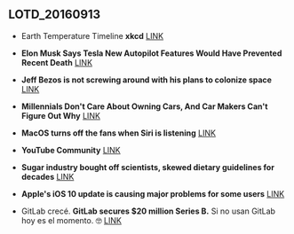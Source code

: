 ## LOTD_20160913

- Earth Temperature Timeline **xkcd** [LINK](http://xkcd.com/1732/)

- **Elon Musk Says Tesla New Autopilot Features Would Have Prevented Recent Death** [LINK](https://tech.slashdot.org/story/16/09/12/1347217/elon-musk-says-tesla-new-autopilot-features-would-have-prevented-recent-death)

- **Jeff Bezos is not screwing around with his plans to colonize space** [LINK](http://arstechnica.com/science/2016/09/blue-origin-unveils-plans-to-fly-a-monster-rocket-by-decades-end/)

- **Millennials Don't Care About Owning Cars, And Car Makers Can't Figure Out Why** [LINK](https://www.fastcoexist.com/3027876/millennials-dont-care-about-owning-cars-and-car-makers-cant-figure-out-why)

- **MacOS turns off the fans when Siri is listening** [LINK](https://news.ycombinator.com/item?id=12488429)

- **YouTube Community** [LINK](https://www.producthunt.com/tech/youtube-community?utm_source=browser_notification&utm_medium=browser_notification&utm_campaign=youtube-community)

- **Sugar industry bought off scientists, skewed dietary guidelines for decades** [LINK](http://arstechnica.com/science/2016/09/sugar-industry-bought-off-scientists-skewed-dietary-guidelines-for-decades/)

- **Apple's iOS 10 update is causing major problems for some users** [LINK](http://www.theverge.com/2016/9/13/12904582/apple-ios-10-iphone-update-fail)

- GitLab crecé. **GitLab secures $20 million Series B.** Si no usan GitLab hoy es el momento. 🤓 [LINK](https://techcrunch.com/2016/09/13/gitlab-secures-20-million-series-b/)